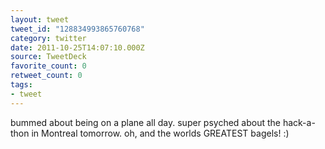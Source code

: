 ```yaml
---
layout: tweet
tweet_id: "128834993865760768"
category: twitter
date: 2011-10-25T14:07:10.000Z
source: TweetDeck
favorite_count: 0
retweet_count: 0
tags:
- tweet
---
```


bummed about being on a plane all day. super psyched about the hack-a-thon in Montreal tomorrow. oh, and the worlds GREATEST bagels! :)
